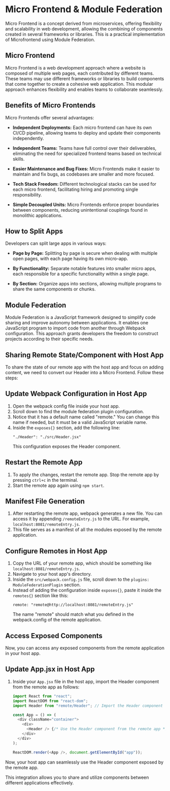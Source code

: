 # Micro Frontend & Module Federation

Micro Frontend is a concept derived from microservices, offering flexibility and scalability in web development, allowing the combining of components created in several frameworks or libraries. This is a practical implementation of Microfrontend using Module Federation. 

## Micro Frontend
Micro Frontend is a web development approach where a website is composed of multiple web pages, each contributed by different teams. These teams may use different frameworks or libraries to build components that come together to create a cohesive web application. This modular approach enhances flexibility and enables teams to collaborate seamlessly.

## Benefits of Micro Frontends

Micro Frontends offer several advantages:

- **Independent Deployments:** Each micro frontend can have its own CI/CD pipeline, allowing teams to deploy and update their components independently.

- **Independent Teams:** Teams have full control over their deliverables, eliminating the need for specialized frontend teams based on technical skills.

- **Easier Maintenance and Bug Fixes:** Micro Frontends make it easier to maintain and fix bugs, as codebases are smaller and more focused.

- **Tech Stack Freedom:** Different technological stacks can be used for each micro frontend, facilitating hiring and promoting single responsibility.

- **Simple Decoupled Units:** Micro Frontends enforce proper boundaries between components, reducing unintentional couplings found in monolithic applications.

## How to Split Apps

Developers can split large apps in various ways:

- **Page by Page:** Splitting by page is secure when dealing with multiple open pages, with each page having its own micro-app.

- **By Functionality:** Separate notable features into smaller micro apps, each responsible for a specific functionality within a single page.

- **By Section:** Organize apps into sections, allowing multiple programs to share the same components or chunks.

## Module Federation

Module Federation is a JavaScript framework designed to simplify code sharing and improve autonomy between applications. It enables one JavaScript program to import code from another through Webpack configuration. This approach grants developers the freedom to construct projects according to their specific needs.

## Sharing Remote State/Component with Host App

To share the state of our remote app with the host app and focus on adding content, we need to convert our Header into a Micro Frontend. Follow these steps:

## Update Webpack Configuration in Host App

1. Open the webpack config file inside your host app.
2. Scroll down to find the module federation plugin configuration.
3. Notice that it has a default name called "remote." You can change this name if needed, but it must be a valid JavaScript variable name.
4. Inside the `exposes{}` section, add the following line:
   ```
   "./Header": "./src/Header.jsx"
   ```
   This configuration exposes the Header component.

## Restart the Remote App

1. To apply the changes, restart the remote app. Stop the remote app by pressing `ctrl+c` in the terminal.
2. Start the remote app again using `npm start`.

## Manifest File Generation

1. After restarting the remote app, webpack generates a new file. You can access it by appending `/remoteEntry.js` to the URL. For example, `localhost:8081/remoteEntry.js`.
2. This file serves as a manifest of all the modules exposed by the remote application.

## Configure Remotes in Host App

1. Copy the URL of your remote app, which should be something like `localhost:8081/remoteEntry.js`.
2. Navigate to your host app's directory.
3. Inside the `src/webpack.config.js` file, scroll down to the `plugins: ModuleFederationPlugin` section.
4. Instead of adding the configuration inside `exposes{}`, paste it inside the `remotes{}` section like this:
   ```
   remote: "remote@http://localhost:8081/remoteEntry.js"
   ```
   The name "remote" should match what you defined in the webpack.config of the remote application.

## Access Exposed Components

Now, you can access any exposed components from the remote application in your host app.

## Update App.jsx in Host App

1. Inside your `App.jsx` file in the host app, import the Header component from the remote app as follows:
   ```javascript
   import React from "react";
   import ReactDOM from "react-dom";
   import Header from "remote/Header"; // Import the Header component from the remote app

   const App = () => (
     <div className="container">
       <div>
         <Header /> {/* Use the Header component from the remote app */}
       </div>
     </div>
   );

   ReactDOM.render(<App />, document.getElementById("app"));
   ```

Now, your host app can seamlessly use the Header component exposed by the remote app.

This integration allows you to share and utilize components between different applications effectively.